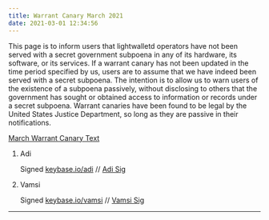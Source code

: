 ```yaml
---
title: Warrant Canary March 2021
date: 2021-03-01 12:34:56
---
```


This page is to inform users that lightwalletd operators have not been served with a secret government subpoena in any of its hardware, its software, or its services. If a warrant canary has not been updated in the time period specified by us, users are to assume that we have indeed been served with a secret subpoena. The intention is to allow us to warn users of the existence of a subpoena passively, without disclosing to others that the government has sought or obtained access to information or records under a secret subpoena. Warrant canaries have been found to be legal by the United States Justice Department, so long as they are passive in their notifications.

[March Warrant Canary Text](https://github.com/lightwalletd/lightwalletd.github.io/blob/gh-pages/_wc/2021-03-01-wc.txt)

1. Adi

    Signed [keybase.io/adi](https://keybase.io/adi) // [Adi Sig](https://github.com/lightwalletd/lightwalletd.github.io/blob/gh-pages/_wc/2021-03-01-adi.txt)

2. Vamsi

    Signed [keybase.io/vamsi](https://keybase.io/vamsi) // [Vamsi Sig](https://github.com/lightwalletd/lightwalletd.github.io/blob/gh-pages/_wc/2021-03-01-vamsi.txt)

---
